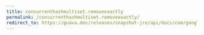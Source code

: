 ```yaml
---
title: concurrenthashmultiset.removeexactly
permalink: /concurrenthashmultiset.removeexactly/
redirect_to: https://guava.dev/releases/snapshot-jre/api/docs/com/google/common/collect/ConcurrentHashMultiset.html#removeExactly-java.lang.Object-int-
---
```

